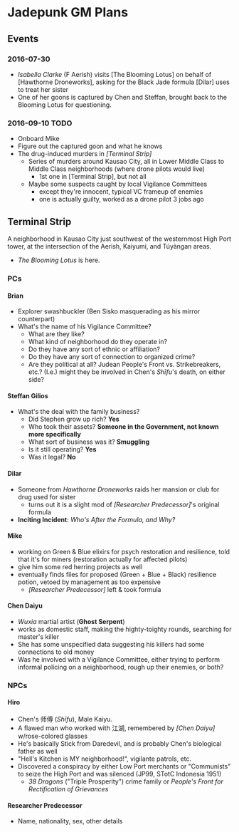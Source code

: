 # Jadepunk GM Plans

## Events

### 2016-07-30
- _Isabella Clarke_ (F Aerish) visits [The Blooming Lotus] on behalf of [Hawthorne Droneworks],
  asking for the Black Jade formula [Dilar] uses to treat her sister
- One of her goons is captured by Chen and Steffan, brought back to the Blooming Lotus for
  questioning.

### 2016-09-10 TODO
- Onboard Mike
- Figure out the captured goon and what he knows
- The drug-induced murders in _[Terminal Strip]_
  - Series of murders around Kausao City, all in Lower Middle Class to Middle Class
    neighborhoods (where drone pilots would live)
    - 1st one in [Terminal Strip], but not all
  - Maybe some suspects caught by local Vigilance Committees
    - except they're innocent, typical VC frameup of enemies
    - one is actually guilty, worked as a drone pilot 3 jobs ago

## Terminal Strip

A neighborhood in Kausao City just southwest of the westernmost High Port tower, at
the intersection of the Aerish, Kaiyumi, and Túyàngan areas.

- _The Blooming Lotus_ is here.

### PCs

#### Brian
  - Explorer swashbuckler (Ben Sisko masquerading as his mirror counterpart)
  - What's the name of his Vigilance Committee?
    - What are they like?
    - What kind of neighborhood do they operate in?
    - Do they have any sort of ethnic or affiliation?
    - Do they have any sort of connection to organized crime?
    - Are they political at all? Judean People's Front vs. Strikebreakers, etc.?
      (I.e.) might they be involved in Chen's _Shīfu_'s death, on either side?

#### Steffan Gilios
  - What's the deal with the family business?
    - Did Stephen grow up rich? **Yes**
    - Who took their assets? **Someone in the Government, not known more specifically**
    - What sort of business was it? **Smuggling**
    - Is it still operating? **Yes**
    - Was it legal? **No**

#### Dilar
  - Someone from _Hawthorne Droneworks_ raids her mansion or club for drug used for sister
    - turns out it is a slight mod of _[Researcher Predecessor]_'s original formula
  - **Inciting Incident**: _Who's After the Formula, and Why?_

#### Mike
  - working on Green & Blue elixirs for psych restoration and resilience,
    told that it's for miners (restoration actually for affected pilots)
  - give him some red herring projects as well
  - eventually finds files for proposed (Green + Blue + Black) resilience potion,
    vetoed by management as too expensive
    - _[Researcher Predecessor]_ left & took formula

#### Chen Daiyu
  - _Wuxia_ martial artist (**Ghost Serpent**)
  - works as domestic staff, making the highty-toighty rounds,
    searching for master's killer
  - She has some unspecified data suggesting his killers had some connections to old money
  - Was he involved with a Vigilance Committee, either trying to perform informal
    policing on a neighborhood, rough up their enemies, or both?

### NPCs

#### Hiro
  - Chen's 师傅 (_Shīfu_), Male Kaiyu.
  - A flawed man who worked with 江湖, remembered by _[Chen Daiyu]_ w/rose-colored glasses
  - He's basically Stick from Daredevil, and is probably Chen's biological father as well
  - "Hell's Kitchen is MY neighborhood!", vigilante patrols, etc.
  - Discovered a conspiracy by either Low Port merchants or "Communists"
    to seize the High Port and was silenced (JP99, STotC Indonesia 1951)
    - _38 Dragons_ ("Triple Prosperity") crime family or
      _People's Front for Rectification of Grievances_

#### Researcher Predecessor
  - Name, nationality, sex, other details

